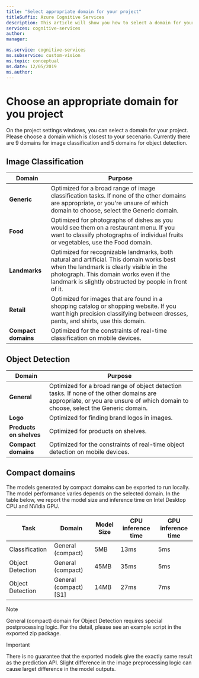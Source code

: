 ```yaml
---
title: "Select appropriate domain for your project"
titleSuffix: Azure Cognitive Services
description: This article will show you how to select a domain for your project in the CUstom Vision Service.
services: cognitive-services
author: 
manager: 

ms.service: cognitive-services
ms.subservice: custom-vision
ms.topic: conceptual
ms.date: 12/05/2019
ms.author: 
---
```


# Choose an appropriate domain for you project
On the project settings windows, you can select a domain for your project. Please choose a domain which is closest to your secenario. Currently there are 9 domains for image classification and 5 domains for object detection.

## Image Classification
|Domain|Purpose|
|---|---|
|__Generic__| Optimized for a broad range of image classification tasks. If none of the other domains are appropriate, or you're unsure of which domain to choose, select the Generic domain. |
|__Food__|Optimized for photographs of dishes as you would see them on a restaurant menu. If you want to classify photographs of individual fruits or vegetables, use the Food domain.|
|__Landmarks__|Optimized for recognizable landmarks, both natural and artificial. This domain works best when the landmark is clearly visible in the photograph. This domain works even if the landmark is slightly obstructed by people in front of it.|
|__Retail__|Optimized for images that are found in a shopping catalog or shopping website. If you want high precision classifying between dresses, pants, and shirts, use this domain.|
|__Compact domains__| Optimized for the constraints of real-time classification on mobile devices.|

## Object Detection

|Domain|Purpose|
|---|---|
|__General__| Optimized for a broad range of object detection tasks. If none of the other domains are appropriate, or you are unsure of which domain to choose, select the Generic domain. |
|__Logo__|Optimized for finding brand logos in images.|
|__Products on shelves__|Optimized for products on shelves.|
|__Compact domains__| Optimized for the constraints of real-time object detection on mobile devices.|

## Compact domains
The models generated by compact domains can be exported to run locally. The model performance varies depends on the selected domain. In the table below, we report the model size and inference time on Intel Desktop CPU and NVidia GPU.

|Task|Domain|Model Size|CPU inference time|GPU inference time|
|---|---|---|---|---|
|Classification|General (compact)|5MB|13ms|5ms|
|Object Detection|General (compact)|45MB|35ms|5ms|
|Object Detection|General (compact) [S1]|14MB|27ms|7ms|

>[!NOTE]
>General (compact) domain for Object Detection requires special postprocessing logic. For the detail, please see an example script in the exported zip package.

>[!IMPORTANT]
>There is no guarantee that the exported models give the exactly same result as the prediction API. Slight difference in the image preprocessing logic can cause larget difference in the model outputs.
